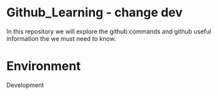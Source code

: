 # Github_Learning - change dev
In this repository we will explore the github commands and github useful information the we must need to know.

# Environment
Development